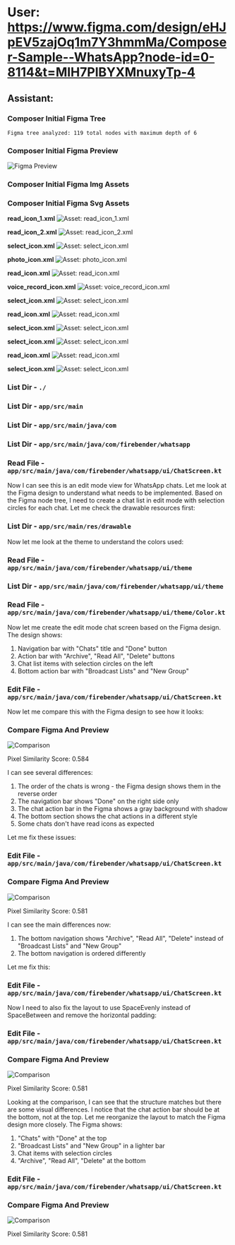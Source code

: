 # User: https://www.figma.com/design/eHJpEV5zajOq1m7Y3hmmMa/Composer-Sample--WhatsApp?node-id=0-8114&t=MIH7PlBYXMnuxyTp-4

## Assistant:


### Composer Initial Figma Tree

```
Figma tree analyzed: 119 total nodes with maximum depth of 6
```


### Composer Initial Figma Preview

![Figma Preview](result_2_images/0_figma_preview.png)


### Composer Initial Figma Img Assets


### Composer Initial Figma Svg Assets

**read_icon_1.xml**
![Asset: read_icon_1.xml](result_2_images/1_read_icon_1_xml.png)

**read_icon_2.xml**
![Asset: read_icon_2.xml](result_2_images/2_read_icon_2_xml.png)

**select_icon.xml**
![Asset: select_icon.xml](result_2_images/3_select_icon_xml.png)

**photo_icon.xml**
![Asset: photo_icon.xml](result_2_images/4_photo_icon_xml.png)

**read_icon.xml**
![Asset: read_icon.xml](result_2_images/5_read_icon_xml.png)

**voice_record_icon.xml**
![Asset: voice_record_icon.xml](result_2_images/6_voice_record_icon_xml.png)

**select_icon.xml**
![Asset: select_icon.xml](result_2_images/7_select_icon_xml.png)

**read_icon.xml**
![Asset: read_icon.xml](result_2_images/8_read_icon_xml.png)

**select_icon.xml**
![Asset: select_icon.xml](result_2_images/9_select_icon_xml.png)

**select_icon.xml**
![Asset: select_icon.xml](result_2_images/10_select_icon_xml.png)

**read_icon.xml**
![Asset: read_icon.xml](result_2_images/11_read_icon_xml.png)

**select_icon.xml**
![Asset: select_icon.xml](result_2_images/12_select_icon_xml.png)


### List Dir - `./`


### List Dir - `app/src/main`


### List Dir - `app/src/main/java/com`


### List Dir - `app/src/main/java/com/firebender/whatsapp`


### Read File - `app/src/main/java/com/firebender/whatsapp/ui/ChatScreen.kt`

Now I can see this is an edit mode view for WhatsApp chats. Let me look at the Figma design to understand what needs to be implemented. Based on the Figma node tree, I need to create a chat list in edit mode with selection circles for each chat. Let me check the drawable resources first:

### List Dir - `app/src/main/res/drawable`

Now let me look at the theme to understand the colors used:

### Read File - `app/src/main/java/com/firebender/whatsapp/ui/theme`


### List Dir - `app/src/main/java/com/firebender/whatsapp/ui/theme`


### Read File - `app/src/main/java/com/firebender/whatsapp/ui/theme/Color.kt`

Now let me create the edit mode chat screen based on the Figma design. The design shows:

1. Navigation bar with "Chats" title and "Done" button
2. Action bar with "Archive", "Read All", "Delete" buttons
3. Chat list items with selection circles on the left
4. Bottom action bar with "Broadcast Lists" and "New Group"

### Edit File - `app/src/main/java/com/firebender/whatsapp/ui/ChatScreen.kt`

Now let me compare this with the Figma design to see how it looks:

### Compare Figma And Preview

![Comparison](result_2_images/13_comparison.png)

Pixel Similarity Score: 0.584


I can see several differences:

1. The order of the chats is wrong - the Figma design shows them in the reverse order
2. The navigation bar shows "Done" on the right side only
3. The chat action bar in the Figma shows a gray background with shadow
4. The bottom section shows the chat actions in a different style
5. Some chats don't have read icons as expected

Let me fix these issues:

### Edit File - `app/src/main/java/com/firebender/whatsapp/ui/ChatScreen.kt`


### Compare Figma And Preview

![Comparison](result_2_images/14_comparison.png)

Pixel Similarity Score: 0.581


I can see the main differences now:
1. The bottom navigation shows "Archive", "Read All", "Delete" instead of "Broadcast Lists" and "New Group"
2. The bottom navigation is ordered differently

Let me fix this:

### Edit File - `app/src/main/java/com/firebender/whatsapp/ui/ChatScreen.kt`

Now I need to also fix the layout to use SpaceEvenly instead of SpaceBetween and remove the horizontal padding:

### Edit File - `app/src/main/java/com/firebender/whatsapp/ui/ChatScreen.kt`


### Compare Figma And Preview

![Comparison](result_2_images/15_comparison.png)

Pixel Similarity Score: 0.581


Looking at the comparison, I can see that the structure matches but there are some visual differences. I notice that the chat action bar should be at the bottom, not at the top. Let me reorganize the layout to match the Figma design more closely. The Figma shows:

1. "Chats" with "Done" at the top
2. "Broadcast Lists" and "New Group" in a lighter bar
3. Chat items with selection circles
4. "Archive", "Read All", "Delete" at the bottom

### Edit File - `app/src/main/java/com/firebender/whatsapp/ui/ChatScreen.kt`


### Compare Figma And Preview

![Comparison](result_2_images/16_comparison.png)

Pixel Similarity Score: 0.581


